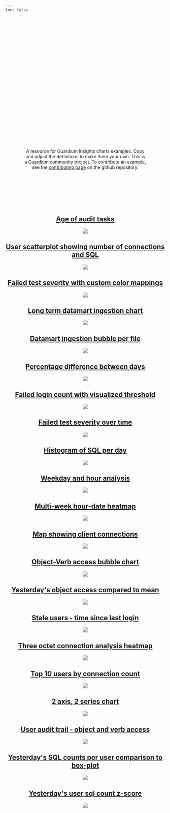 ```yaml
---
toc: false
---
```


<div class="hero">
  <h1>Guardium Insights charts</h1>
  <p>A resource for Guardium Insights charts examples. Copy and adjust the definitions to make them your own.
  This is a Guardium community project. To contribute an example, see the <a href="https://github.com/gicharts/gicharts.github.io/blob/main/CONTRIBUTING.md">contributing page</a> on the github repository.</p>
</div>

<div class="grid grid-cols-3">
  <div class="card">
        <a href="examples/age_of_audit_tasks">
            <h2>Age of audit tasks</h2>
            <img style="max-width: 100%; max-height: 100%" src="images/age_of_audit_tasks.png"/>
        </a>
    </div>
<div class="card">
        <a href="examples/connection_sql_scatterplot">
            <h2>User scatterplot showing number of connections and SQL</h2>
            <img style="max-width: 100%; max-height: 100%" src="images/connection_sql_scatterplot.png"/>
        </a>
    </div>
<div class="card">
        <a href="examples/custom_color_donut">
            <h2>Failed test severity with custom color mappings</h2>
            <img style="max-width: 100%; max-height: 100%" src="images/custom_color_donut.png"/>
        </a>
    </div>
<div class="card">
        <a href="examples/datamart_ingestion_90_days">
            <h2>Long term datamart ingestion chart</h2>
            <img style="max-width: 100%; max-height: 100%" src="images/datamart_ingestion_90_days.png"/>
        </a>
    </div>
<div class="card">
        <a href="examples/datamart_ingestion_bubbles">
            <h2>Datamart ingestion bubble per file</h2>
            <img style="max-width: 100%; max-height: 100%" src="images/datamart_ingestion_bubbles.png"/>
        </a>
    </div>
<div class="card">
        <a href="examples/day_to_day_difference">
            <h2>Percentage difference between days</h2>
            <img style="max-width: 100%; max-height: 100%" src="images/day_to_day_difference.png"/>
        </a>
    </div>
<div class="card">
        <a href="examples/failed_login_threshold">
            <h2>Failed login count with visualized threshold</h2>
            <img style="max-width: 100%; max-height: 100%" src="images/failed_login_threshold.png"/>
        </a>
    </div>
<div class="card">
        <a href="examples/failed_test_severity_over_time">
            <h2>Failed test severity over time</h2>
            <img style="max-width: 100%; max-height: 100%" src="images/failed_test_severity_over_time.png"/>
        </a>
    </div>
<div class="card">
        <a href="examples/histogram_sql_per_day">
            <h2>Histogram of SQL per day</h2>
            <img style="max-width: 100%; max-height: 100%" src="images/histogram_sql_per_day.png"/>
        </a>
    </div>
<div class="card">
        <a href="examples/hour_day_of_week_analysis">
            <h2>Weekday and hour analysis</h2>
            <img style="max-width: 100%; max-height: 100%" src="images/hour_day_of_week_analysis.png"/>
        </a>
    </div>
<div class="card">
        <a href="examples/long_term_day_hour_heatmap">
            <h2>Multi-week hour-date heatmap</h2>
            <img style="max-width: 100%; max-height: 100%" src="images/long_term_day_hour_heatmap.png"/>
        </a>
    </div>
<div class="card">
        <a href="examples/map_of_connections">
            <h2>Map showing client connections</h2>
            <img style="max-width: 100%; max-height: 100%" src="images/map_of_connections.png"/>
        </a>
    </div>
<div class="card">
        <a href="examples/object_verb_access_bubble_chart">
            <h2>Object-Verb access bubble chart</h2>
            <img style="max-width: 100%; max-height: 100%" src="images/object_verb_access_bubble_chart.png"/>
        </a>
    </div>
<div class="card">
        <a href="examples/previous_day_comparison_to_mean">
            <h2>Yesterday's object access compared to mean</h2>
            <img style="max-width: 100%; max-height: 100%" src="images/previous_day_comparison_to_mean.png"/>
        </a>
    </div>
<div class="card">
        <a href="examples/stale_users_dot_plot">
            <h2>Stale users - time since last login</h2>
            <img style="max-width: 100%; max-height: 100%" src="images/stale_users_dot_plot.png"/>
        </a>
    </div>
<div class="card">
        <a href="examples/three_octet_connection_analysis">
            <h2>Three octet connection analysis heatmap</h2>
            <img style="max-width: 100%; max-height: 100%" src="images/three_octet_connection_analysis.png"/>
        </a>
    </div>
<div class="card">
        <a href="examples/top_k_users_by_connection_count">
            <h2>Top 10 users by connection count</h2>
            <img style="max-width: 100%; max-height: 100%" src="images/top_k_users_by_connection_count.png"/>
        </a>
    </div>
<div class="card">
        <a href="examples/two_line_two_axis">
            <h2>2 axis, 2 series chart</h2>
            <img style="max-width: 100%; max-height: 100%" src="images/two_line_two_axis.png"/>
        </a>
    </div>
<div class="card">
        <a href="examples/user_behavior_object_verb_execution">
            <h2>User audit trail - object and verb access</h2>
            <img style="max-width: 100%; max-height: 100%" src="images/user_behavior_object_verb_execution.png"/>
        </a>
    </div>
<div class="card">
        <a href="examples/user_sql_counts_historical_distribution">
            <h2>Yesterday's SQL counts per user comparison to box-plot</h2>
            <img style="max-width: 100%; max-height: 100%" src="images/user_sql_counts_historical_distribution.png"/>
        </a>
    </div>
<div class="card">
        <a href="examples/y_axis_z_score_comparison">
            <h2>Yesterday's user sql count z-score</h2>
            <img style="max-width: 100%; max-height: 100%" src="images/y_axis_z_score_comparison.png"/>
        </a>
    </div>
</div>

<style>

.card {
    text-align: center;
  }
  
.hero {
  display: flex;
  flex-direction: column;
  align-items: center;
  font-family: var(--sans-serif);
  margin: 4rem 0 8rem;
  text-wrap: balance;
  text-align: center;
}

.hero h1 {
  margin: 1rem 0;
  padding: 1rem 0;
  max-width: none;
  font-size: 14vw;
  font-weight: 900;
  line-height: 1;
  background: linear-gradient(30deg, var(--theme-foreground-focus), currentColor);
  -webkit-background-clip: text;
  -webkit-text-fill-color: transparent;
  background-clip: text;
}

.hero h2 {
  margin: 0;
  max-width: 34em;
  font-size: 20px;
  font-style: initial;
  font-weight: 500;
  line-height: 1.5;
  color: var(--theme-foreground-muted);
}

@media (min-width: 640px) {
  .hero h1 {
    font-size: 90px;
  }
}

</style>
